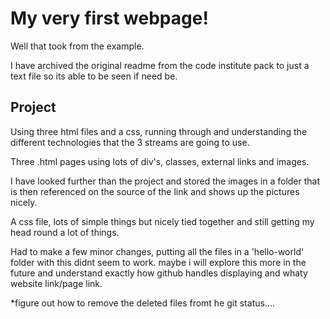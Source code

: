 # My very first webpage!

Well that took from the example.

I have archived the original readme from the code institute pack to just a text file so its able to be seen if need be.

## Project

Using three html files and a css, running through and understanding the different technologies that the 3 streams are going to use.

Three .html pages using lots of div's, classes, external links and images. 

I have looked further than the project and stored the images in a folder that is then referenced on the source
of the link and shows up the pictures nicely.

A css file, lots of simple things but nicely tied together and still getting my head round a lot of things.

Had to make a few minor changes, putting all the files in a 'hello-world' folder with this didnt seem to work. maybe i will
explore this more in the future and understand exactly how github handles displaying and whaty website link/page link.

*figure out how to remove the deleted files fromt he git status....